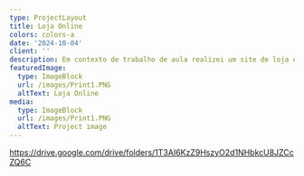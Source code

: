 ```yaml
---
type: ProjectLayout
title: Loja Online
colors: colors-a
date: '2024-10-04'
client: ''
description: Em contexto de trabalho de aula realizei um site de loja online.
featuredImage:
  type: ImageBlock
  url: /images/Print1.PNG
  altText: Loja Online
media:
  type: ImageBlock
  url: /images/Print1.PNG
  altText: Project image
---
```

<https://drive.google.com/drive/folders/1T3AI6KzZ9HszyO2d1NHbkcU8JZCcZQ6C>

